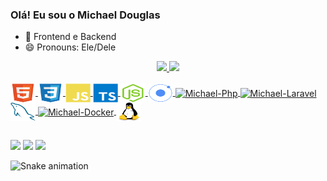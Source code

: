 ### Olá! Eu sou o Michael Douglas

- 🌱 Frontend e Backend
- 😄 Pronouns: Ele/Dele
<div align="center" >
  <a href="https://github.com/michaeld555">
  <img height="150em" src="https://github-readme-stats.vercel.app/api?username=michaeld555&show_icons=true&theme=dracula&include_all_commits=true&count_private=true"/>
  <img height="150em" src="https://github-readme-stats.vercel.app/api/top-langs/?username=michaeld555&layout=compact&langs_count=7&theme=dracula"/>
</div>
  
  <div style="display: inline_block"><br>
  <img align="center" alt="Michael-HTML" height="30" width="40" src="https://raw.githubusercontent.com/devicons/devicon/master/icons/html5/html5-original.svg">
  <img align="center" alt="Michael-CSS" height="30" width="40" src="https://raw.githubusercontent.com/devicons/devicon/master/icons/css3/css3-original.svg">
  <img align="center" alt="Michael-Js" height="30" width="40" src="https://raw.githubusercontent.com/devicons/devicon/master/icons/javascript/javascript-plain.svg">
  <img align="center" alt="Michael-Ts" height="30" width="40" src="https://raw.githubusercontent.com/devicons/devicon/master/icons/typescript/typescript-plain.svg">
  <img align="center" alt="Michael-node" height="30" width="40" src="https://raw.githubusercontent.com/devicons/devicon/master/icons/nodejs/nodejs-original.svg">
  <img align="center" alt="Michael-ionic" height="30" width="40" src="https://raw.githubusercontent.com/devicons/devicon/master/icons/ionic/ionic-original.svg">
  <img align="center" alt="Michael-Php" height="45" width="45" src="https://cdn.jsdelivr.net/gh/devicons/devicon/icons/php/php-plain.svg">
  <img align="center" alt="Michael-Laravel" height="30" width="40" src="https://cdn.jsdelivr.net/gh/devicons/devicon/icons/laravel/laravel-plain.svg">
  <img align="center" alt="Michael-Mysql" height="30" width="40" src="https://raw.githubusercontent.com/devicons/devicon/master/icons/mysql/mysql-original.svg">
  <img align="center" alt="Michael-Docker" height="50" width="50" src="https://cdn.jsdelivr.net/gh/devicons/devicon/icons/docker/docker-original.svg">
  <img align="center" alt="Michael-linux" height="30" width="40" src="https://raw.githubusercontent.com/devicons/devicon/master/icons/linux/linux-original.svg">
          
</div>
  
  ##
  
  <div>
  <a href="https://www.instagram.com/michaelfixe/" target="_blank"><img src="https://img.shields.io/badge/-Instagram-%23E4405F?style=for-the-badge&logo=instagram&logoColor=white" target="_blank"></a>
  <a href = "mailto:usermich999@gmail.com"><img src="https://img.shields.io/badge/-Gmail-%23333?style=for-the-badge&logo=gmail&logoColor=white" target="_blank"></a>
  <a href="https://www.linkedin.com/in/michael-douglas-386881229/" target="_blank"><img src="https://img.shields.io/badge/-LinkedIn-%230077B5?style=for-the-badge&logo=linkedin&logoColor=white" target="_blank"></a> 
 
  ![Snake animation](https://github.com/michaeld555/michaeld555/blob/output/github-contribution-grid-snake.svg)
 
</div>
